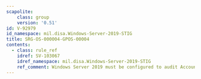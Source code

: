 ```yaml
---
scapolite:
    class: group
    version: '0.51'
id: V-92979
id_namespace: mil.disa.Windows-Server-2019-STIG
title: SRG-OS-000004-GPOS-00004
contents:
  - class: rule_ref
    idref: SV-103067
    idref_namespace: mil.disa.Windows-Server-2019-STIG
    ref_comment: Windows Server 2019 must be configured to audit Account Man ...
---
```



